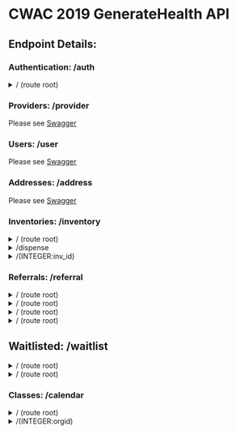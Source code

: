 # CWAC 2019 GenerateHealth API
## Endpoint Details:
<!-- 
### template
<details>
	<summary> / (route root)</summary>

- Authenticated Path
	- GET: 
		- Description: Retrieve all valid providers
		- Requires: Nothing
		- Accepts: Nothing
		- Returns: Array
	- POST:
		- Description: Add new provider
		- Requires: Object containing:
			- OPTIONAL:
		- Accepts: JSON body with above
		- Returns: Array
	- PUT: DISABLED
		- Description: 
		- Requires: Nothing
		- Accepts: Nothing
		- Returns: Nothing
</details>
-->

### Authentication: /auth
<details>
	<summary> / (route root)</summary>

- Authenticated Path
	- GET: DISABLED
		- Description:
		- Requires: Nothing
		- Accepts: Nothing
		- Returns: Nothing
	- POST:
		- Description: Submit login
		- Requires:
			- login
			- password
		- Accepts: JSON Object or Form Submission with above
		- Returns: 
			- Success Message
			- Token in auth header
	- PUT: DISABLED
		- Description: 
		- Requires: Nothing
		- Accepts: Nothing
		- Returns: Nothing
</details>

### Providers: /provider
Please see [Swagger](https://findyour.agency)

### Users: /user
Please see [Swagger](https://findyour.agency)

### Addresses: /address
Please see [Swagger](https://findyour.agency)

### Inventories: /inventory
<details>
	<summary> / (route root)</summary>

- Authenticated Path
	- GET: 
		- Description: Retrieve all valid Inventories
		- Requires: Nothing
		- Accepts: Nothing
		- Returns: Query Result Array
	- POST:
		- Description: Add new Inventories
		- Requires: Object containing:
			- provider_id
			- inv_count
			- OPTIONAL:
				- inv_type (not currently used)
		- Accepts: JSON body with above
		- Returns: Query Result Object
	- PUT: DISABLED
		- Description: 
		- Requires: Nothing
		- Accepts: Nothing
		- Returns: Nothing
</details>

<details>
	<summary> /dispense </summary>

- Authenticated Path
	- GET: DISABLED
		- Description: 
		- Requires: Nothing
		- Accepts: Nothing
		- Returns: Nothing
	- POST: DISABLED
		- Description: 
		- Requires: Nothing
		- Accepts: Nothing
		- Returns: Nothing
	- PUT: 
		- Description: Decrement target inventory by one
		- Requires: Nothing
		- Accepts: Nothing
		- Returns: Query Result Object
</details>

<details>
	<summary> /(INTEGER:inv_id) </summary>

- Authenticated Path
	- GET: 
		- Description: Retrieve target inventory
		- Requires: Nothing
		- Accepts: Nothing
		- Returns: Query Result Object
	- POST: DISABLED
		- Description: 
		- Requires: Nothing
		- Accepts: Nothing
		- Returns: Nothing
	- PUT: 
		- Description: Update target inventory count
		- Requires: Object containing:
			- inv_count
		- Accepts: JSON body with above
		- Returns: Query Result Object
</details>

<!-- TODO -->
### Referrals: /referral
<details>
	<summary> / (route root)</summary>

- Authenticated Path
	- GET: 
		- Description: Retrieve all valid providers
		- Requires: Nothing
		- Accepts: Nothing
		- Returns: Query Result Array
	- POST:
		- Description: Add new provider
		- Requires: Object containing:
			- OPTIONAL:
		- Accepts: JSON body with above
		- Returns: Query Result Array
	- PUT: DISABLED
		- Description: 
		- Requires: Nothing
		- Accepts: Nothing
		- Returns: Nothing
</details>

<details>
	<summary> / (route root)</summary>

- Authenticated Path
	- GET: 
		- Description: Retrieve all valid providers
		- Requires: Nothing
		- Accepts: Nothing
		- Returns: Query Result Array
	- POST:
		- Description: Add new provider
		- Requires: Object containing:
			- OPTIONAL:
		- Accepts: JSON body with above
		- Returns: Query Result Array
	- PUT: DISABLED
		- Description: 
		- Requires: Nothing
		- Accepts: Nothing
		- Returns: Nothing
</details>

<details>
	<summary> / (route root)</summary>

- Authenticated Path
	- GET: 
		- Description: Retrieve all valid providers
		- Requires: Nothing
		- Accepts: Nothing
		- Returns: Array
	- POST:
		- Description: Add new provider
		- Requires: Object containing:
			- OPTIONAL:
		- Accepts: JSON body with above
		- Returns: Array
	- PUT: DISABLED
		- Description: 
		- Requires: Nothing
		- Accepts: Nothing
		- Returns: Nothing
</details>

<details>
	<summary> / (route root)</summary>

- Authenticated Path
	- GET: 
		- Description: Retrieve all valid providers
		- Requires: Nothing
		- Accepts: Nothing
		- Returns: Array
	- POST:
		- Description: Add new provider
		- Requires: Object containing:
			- OPTIONAL:
		- Accepts: JSON body with above
		- Returns: Array
	- PUT: DISABLED
		- Description: 
		- Requires: Nothing
		- Accepts: Nothing
		- Returns: Nothing
</details>

<!-- TODO -->
## Waitlisted: /waitlist
<details>
	<summary> / (route root)</summary>

- Authenticated Path
	- GET: 
		- Description: Retrieve all valid providers
		- Requires: Nothing
		- Accepts: Nothing
		- Returns: Array
	- POST:
		- Description: Add new provider
		- Requires: Object containing:
			- OPTIONAL:
		- Accepts: JSON body with above
		- Returns: Array
	- PUT: DISABLED
		- Description: 
		- Requires: Nothing
		- Accepts: Nothing
		- Returns: Nothing
</details>

<details>
	<summary> / (route root)</summary>

- Authenticated Path
	- GET: 
		- Description: Retrieve all valid providers
		- Requires: Nothing
		- Accepts: Nothing
		- Returns: Array
	- POST:
		- Description: Add new provider
		- Requires: Object containing:
			- OPTIONAL:
		- Accepts: JSON body with above
		- Returns: Array
	- PUT: DISABLED
		- Description: 
		- Requires: Nothing
		- Accepts: Nothing
		- Returns: Nothing
</details>

<!-- TODO -->
### Classes: /calendar
<details>
	<summary> / (route root)</summary>

- Authenticated Path
	- GET: 
		- Description: Retrieve all valid providers
		- Requires: Nothing
		- Accepts: Nothing
		- Returns: Array
	- POST:
		- Description: Add new provider
		- Requires: Object containing:
			- OPTIONAL:
		- Accepts: JSON body with above
		- Returns: Array
	- PUT: DISABLED
		- Description: 
		- Requires: Nothing
		- Accepts: Nothing
		- Returns: Nothing
</details>

<details>
	<summary> /(INTEGER:orgid)</summary>

- Authenticated Path
	- GET: 
		- Description: Retrieve all valid providers
		- Requires: Nothing
		- Accepts: Nothing
		- Returns: Array
	- POST:
		- Description: Add new provider
		- Requires: Object containing:
			- OPTIONAL:
		- Accepts: JSON body with above
		- Returns: Array
	- PUT: DISABLED
		- Description: 
		- Requires: Nothing
		- Accepts: Nothing
		- Returns: Nothing
</details>